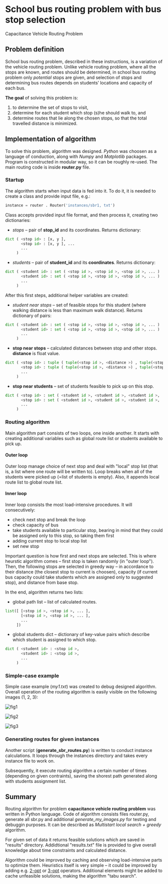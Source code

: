 # School bus routing problem with bus stop selection

Capacitance Vehicle Routing Problem


## Problem definition

School bus routing problem, described in these instructions, is a variation of the vehicle routing problem. Unlike vehicle routing problem, where all the stops are known, and routes should be determined, in school bus routing problem only *potential* stops are given, and selection of stops and determining bus routes depends on students’ locations and capacity of each bus.


**The goal** of solving this problem is:

1. to determine the set of stops to visit,
2. determine for each student which stop (s)he should walk to, and
3. determine routes that lie along the chosen stops, so that the total travelled distance is minimized.

## Implementation of algorithm

To solve this problem, algorithm was designed. *Python* was choosen as a language of conduction, along with *Numpy* and *Matplotlib* packages. Program is constructed in modular way, so it can be roughly re-used. The main routing code is inside **router.py** file.

### Startup

The algorithm starts when input data is fed into it. To do it, it is needed to create a class and provide input file, e.g.:

```python
instance = router . Router('instances/sbr1, txt')
```

Class accepts provided input file format, and then process it, creating two dictionaries:

* *stops* – pair of **stop_id** and its coordinates. Returns dictionary:
```python
dict ( <stop id> : [x, y ],
       <stop id> : [x, y ], ...
       ...
     )
```

* *students* – pair of **student_id** and its **coordinates**. Returns dictionary:
```python
dict ( <student id> : set ( <stop id >, <stop id >, <stop id >, ... )
       <student id> : set ( <stop id >, <stop id >, <stop id >, ... )
       ...
     )
```


After this first steps, additional helper variables are created:

* *student near stops* – set of feasible stops for this student (where walking distance is less
than maximum walk distance). Returns dictionary of pairs:
```python
dict ( <student id> : set ( <stop id >, <stop id >, <stop id >, ... )
       <student id> : set ( <stop id >, <stop id >, <stop id >, ... )
       ...
     )
```


* **stop near stops** – calculated distances between stop and other stops. **distance** is float value.
```python
dict ( <stop id> : tuple ( tuple(<stop id >, <distance >) , tuple(<stop id >, <distance >) , ... )
       <stop id> : tuple ( tuple(<stop id >, <distance >) , tuple(<stop id >, <distance >) , ... )
       ...
     )
```

* **stop near students** – set of students feasible to pick up on this stop.
```python
dict ( <stop id> : set ( <student id >, <student id >, <student id >, ... )
       <stop id> : set ( <student id >, <student id >, <student id >, ... )
       ...
     )
```


### Routing algorithm

Main algorithm part consists of two loops, one inside another. It starts with creating
additional variables such as global route list or students available to pick up.


#### Outer loop

Outer loop manage choice of next stop and deal with "local" stop list (that is, a list where
one route will be written to). Loop breaks when all of the students were picked up (=list of
students is empty). Also, it appends local route list to global route list.


#### Inner loop

Inner loop consists the most load-intensive procedures. It will consecutively:

* check next stop and break the loop
* check capacity of bus
* take students available to particular stop, bearing in mind that they could be assigned only to this stop, so taking them first
* adding current stop to local stop list
* set new stop

Important question is how first and next stops are selected. This is where heurstic algorithm comes – first stop is taken randomly (in "outer loop"). Then, the following stops are selected in greedy way – in accordance to their distance (the closest stop to current is choosen), capacity (if current bus capacity could take students which are assigned only to suggested stop), and distance from base stop.


In the end, algorithm returns two lists:

* global path list – list of calculated routes.
```python
list([ [<stop id >, <stop id >, ... ],
       [<stop id >, <stop id >, ... ],
       ...
     ])
```

* global students dict – dictionary of key-value pairs which describe which student is assigned to which stop.
```python
dict ( <student id> : <stop id >,
       <student id> : <stop id >,
       ...
     )
```

### Simple-case example

Simple case example (*my1.txt*) was created to debug designed algorithm. Overall operation of the routing algorithm is easily visible on the following images (1, 2, 3):

![fig1](my1-stops.jpg "Students and stops")

![fig2](my1-potential-stops.jpg "Students and their potential stops")

![fig3](my1-route.jpg "Assigned students (blue) and routes (red)")

### Generating routes for given instances

Another script (**generate_sbr_routes.py**) is written to conduct instance calculations. It loops through the instances directory and takes every instance file to work on.


Subsequently, it execute routing algorithm a certain number of times (depending on given contraints), saving the shorest path generated along with students assignment list.

## Summary
Routing algorithm for problem **capacitance vehicle routing problem** was written in Python language. Code of algorithm consists files router.py, generate all sbr.py and additional *generate_my_images.py* for testing and debuggin purposes. It can be described as *Multistart local search + greedy* algorithm.


For given set of data it returns feasible solutions which are saved in "results" directory. Addidtional "results.txt" file is provided to give overall knowledge about time constraints and calculated distance.


Algorithm could be improved by caching and observing load-intensive parts to optimize them. Heuristics itself is very simple – it could be improved by adding e.g. [2-opt](https://en.wikipedia.org/wiki/2-opt) or [3-opt](https://en.wikipedia.org/wiki/3-opt) operators. Additional elements might be added to cache unfeasible solutions, making the algorithm "tabu search".


